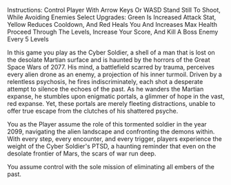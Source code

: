 Instructions:
Control Player With Arrow Keys Or WASD
Stand Still To Shoot, While Avoiding Enemies
Select Upgrades: 
  Green Is Increased Attack Stat, Yellow Reduces Cooldown, And Red Heals You And Increases Max Health
Proceed Through The Levels, Increase Your Score, And Kill A Boss Enemy Every 5 Levels

In this game you play as the Cyber Soldier, a shell of a man that is lost on the desolate Martian surface and is haunted by the horrors of the Great Space Wars of 2077. His mind, a 
battlefield scarred by trauma, perceives every alien drone as an enemy, a projection of his inner turmoil. Driven by a relentless psychosis, he fires indiscriminately, each shot a 
desperate attempt to silence the echoes of the past. As he wanders the Martian expanse, he stumbles upon enigmatic portals, a glimmer of hope in the vast, red expanse. Yet, these portals 
are merely fleeting distractions, unable to offer true escape from the clutches of his shattered psyche. 

You as the Player assume the role of this tormented soldier in the year 2099, navigating the alien landscape and confronting the demons within. With every step, every encounter, and every trigger, players experience the weight of the Cyber Soldier's PTSD, a haunting reminder that even on the desolate frontier of Mars, the scars of war run deep.

You assume control with the sole mission of eliminating all embers of the past.
